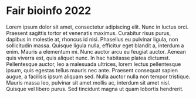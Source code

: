 # Fair bioinfo 2022

Lorem ipsum dolor sit amet, consectetur adipiscing elit. Nunc in luctus orci. Praesent sagittis tortor et venenatis maximus. Curabitur risus purus, dapibus in molestie at, rhoncus id nisi. Phasellus eu pulvinar ligula, non sollicitudin massa. Quisque ligula nulla, efficitur eget blandit a, interdum a enim. Mauris a elementum mi. Nunc auctor arcu eu feugiat auctor. Aenean quis viverra est, quis aliquet nunc. In hac habitasse platea dictumst. Pellentesque auctor, leo a malesuada ultrices, lorem lectus pellentesque ipsum, quis egestas tellus mauris nec ante. Praesent consequat sapien augue, a facilisis ipsum aliquam sed. Nulla auctor nulla non tempor tristique. Mauris massa leo, pulvinar sit amet mollis ac, interdum sit amet nisl. Quisque vel libero purus. Sed tincidunt magna ut quam lobortis hendrerit.
